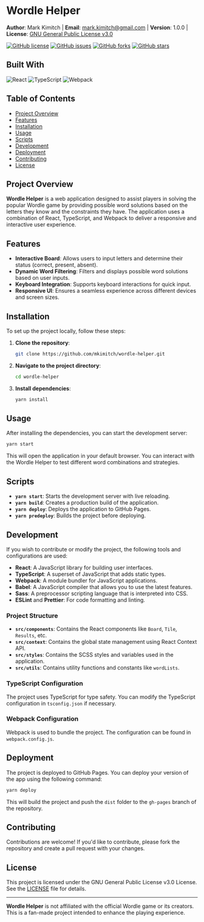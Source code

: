 # Wordle Helper

**Author**: Mark Kimitch | **Email**: [mark.kimitch@gmail.com](mailto:mark.kimitch@gmail.com) | **Version**: 1.0.0 | **License**: [GNU General Public License v3.0](https://www.gnu.org/licenses/gpl-3.0.html)

[![GitHub license](https://img.shields.io/badge/license-GPLv3-blue.svg)](https://www.gnu.org/licenses/gpl-3.0.html)
[![GitHub issues](https://img.shields.io/github/issues/mkimitch/wordle-helper)](https://github.com/mkimitch/wordle-helper/issues)
[![GitHub forks](https://img.shields.io/github/forks/mkimitch/wordle-helper)](https://github.com/mkimitch/wordle-helper/network)
[![GitHub stars](https://img.shields.io/github/stars/mkimitch/wordle-helper)](https://github.com/mkimitch/wordle-helper/stargazers)

## Built With

![React](https://img.shields.io/badge/dynamic/json?color=blue&label=React&query=$.dependencies.react&url=https%3A%2F%2Fraw.githubusercontent.com%2Fmkimitch%2Fwordle-helper%2Fmain%2Fpackage.json&logo=react)
![TypeScript](https://img.shields.io/badge/dynamic/json?color=blue&label=TypeScript&query=$.devDependencies.typescript&url=https%3A%2F%2Fraw.githubusercontent.com%2Fmkimitch%2Fwordle-helper%2Fmain%2Fpackage.json&logo=typescript)
![Webpack](https://img.shields.io/badge/dynamic/json?color=blue&label=Webpack&query=$.devDependencies.webpack&url=https%3A%2F%2Fraw.githubusercontent.com%2Fmkimitch%2Fwordle-helper%2Fmain%2Fpackage.json&logo=webpack)

## Table of Contents

- [Project Overview](#project-overview)
- [Features](#features)
- [Installation](#installation)
- [Usage](#usage)
- [Scripts](#scripts)
- [Development](#development)
- [Deployment](#deployment)
- [Contributing](#contributing)
- [License](#license)

## Project Overview

**Wordle Helper** is a web application designed to assist players in solving the popular Wordle game by providing possible word solutions based on the letters they know and the constraints they have. The application uses a combination of React, TypeScript, and Webpack to deliver a responsive and interactive user experience.

## Features

- **Interactive Board**: Allows users to input letters and determine their status (correct, present, absent).
- **Dynamic Word Filtering**: Filters and displays possible word solutions based on user inputs.
- **Keyboard Integration**: Supports keyboard interactions for quick input.
- **Responsive UI**: Ensures a seamless experience across different devices and screen sizes.

## Installation

To set up the project locally, follow these steps:

1. **Clone the repository**:

   ```bash
   git clone https://github.com/mkimitch/wordle-helper.git
   ```

2. **Navigate to the project directory**:

   ```bash
   cd wordle-helper
   ```

3. **Install dependencies**:

   ```bash
   yarn install
   ```

## Usage

After installing the dependencies, you can start the development server:

```bash
yarn start
```

This will open the application in your default browser. You can interact with the Wordle Helper to test different word combinations and strategies.

## Scripts

- **`yarn start`**: Starts the development server with live reloading.
- **`yarn build`**: Creates a production build of the application.
- **`yarn deploy`**: Deploys the application to GitHub Pages.
- **`yarn predeploy`**: Builds the project before deploying.

## Development

If you wish to contribute or modify the project, the following tools and configurations are used:

- **React**: A JavaScript library for building user interfaces.
- **TypeScript**: A superset of JavaScript that adds static types.
- **Webpack**: A module bundler for JavaScript applications.
- **Babel**: A JavaScript compiler that allows you to use the latest features.
- **Sass**: A preprocessor scripting language that is interpreted into CSS.
- **ESLint** and **Prettier**: For code formatting and linting.

### Project Structure

- **`src/components`**: Contains the React components like `Board`, `Tile`, `Results`, etc.
- **`src/context`**: Contains the global state management using React Context API.
- **`src/styles`**: Contains the SCSS styles and variables used in the application.
- **`src/utils`**: Contains utility functions and constants like `wordLists`.

### TypeScript Configuration

The project uses TypeScript for type safety. You can modify the TypeScript configuration in `tsconfig.json` if necessary.

### Webpack Configuration

Webpack is used to bundle the project. The configuration can be found in `webpack.config.js`.

## Deployment

The project is deployed to GitHub Pages. You can deploy your version of the app using the following command:

```bash
yarn deploy
```

This will build the project and push the `dist` folder to the `gh-pages` branch of the repository.

## Contributing

Contributions are welcome! If you'd like to contribute, please fork the repository and create a pull request with your changes.

## License

This project is licensed under the GNU General Public License v3.0 License. See the [LICENSE](LICENSE) file for details.

---

**Wordle Helper** is not affiliated with the official Wordle game or its creators. This is a fan-made project intended to enhance the playing experience.

